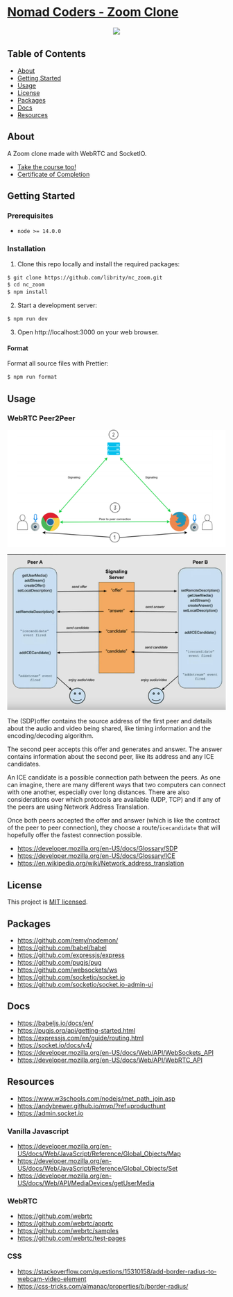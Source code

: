 # [Nomad Coders - Zoom Clone]()

<p align="center">
  <img src=".github/">
</p>

## Table of Contents

- [About](#about)
- [Getting Started](#getting_started)
- [Usage](#usage)
- [License](#license)
- [Packages](#packages)
- [Docs](#docs)
- [Resources](#resources)

## About <a name = "about"></a>

A Zoom clone made with WebRTC and SocketIO.

- [Take the course too!](https://nomadcoders.co/noom)
- [Certificate of Completion]()

## Getting Started <a name = "getting_started"></a>

### Prerequisites

- `node >= 14.0.0`

### Installation

1. Clone this repo locally and install the required packages:

```bash
$ git clone https://github.com/librity/nc_zoom.git
$ cd nc_zoom
$ npm install
```

2. Start a development server:

```bash
$ npm run dev
```

3. Open http://localhost:3000 on your web browser.

#### Format

Format all source files with Prettier:

```bash
$ npm run format
```

## Usage <a name = "usage"></a>

### WebRTC Peer2Peer

<p align="center">
  <img src=".github/webrtc_diagram.png">
</p>

<p align="center">
  <img src=".github/webrtc_details.png">
</p>

The (SDP)offer contains the source address of the first peer
and details about the audio and video being shared,
like timing information and the encoding/decoding algorithm.

The second peer accepts this offer
and generates and answer.
The answer contains information about the second peer,
like its address and any ICE candidates.

An ICE candidate is a possible connection path between the peers.
As one can imagine, there are many different ways that two computers
can connect with one another, especially over long distances.
There are also considerations over which protocols are available (UDP, TCP)
and if any of the peers are using Network Address Translation.

Once both peers accepted the offer and answer
(which is like the contract of the peer to peer connection),
they choose a route/`icecandidate` that will hopefully offer
the fastest connection possible.

- https://developer.mozilla.org/en-US/docs/Glossary/SDP
- https://developer.mozilla.org/en-US/docs/Glossary/ICE
- https://en.wikipedia.org/wiki/Network_address_translation

## License <a name = "license"></a>

This project is [MIT licensed](LICENSE).

## Packages <a name = "packages"></a>

- https://github.com/remy/nodemon/
- https://github.com/babel/babel
- https://github.com/expressjs/express
- https://github.com/pugjs/pug
- https://github.com/websockets/ws
- https://github.com/socketio/socket.io
- https://github.com/socketio/socket.io-admin-ui

## Docs <a name = "docs"></a>

- https://babeljs.io/docs/en/
- https://pugjs.org/api/getting-started.html
- https://expressjs.com/en/guide/routing.html
- https://socket.io/docs/v4/
- https://developer.mozilla.org/en-US/docs/Web/API/WebSockets_API
- https://developer.mozilla.org/en-US/docs/Web/API/WebRTC_API

## Resources <a name = "resources"></a>

- https://www.w3schools.com/nodejs/met_path_join.asp
- https://andybrewer.github.io/mvp/?ref=producthunt
- https://admin.socket.io

### Vanilla Javascript

- https://developer.mozilla.org/en-US/docs/Web/JavaScript/Reference/Global_Objects/Map
- https://developer.mozilla.org/en-US/docs/Web/JavaScript/Reference/Global_Objects/Set
- https://developer.mozilla.org/en-US/docs/Web/API/MediaDevices/getUserMedia

### WebRTC

- https://github.com/webrtc
- https://github.com/webrtc/apprtc
- https://github.com/webrtc/samples
- https://github.com/webrtc/test-pages

### CSS

- https://stackoverflow.com/questions/15310158/add-border-radius-to-webcam-video-element
- https://css-tricks.com/almanac/properties/b/border-radius/
